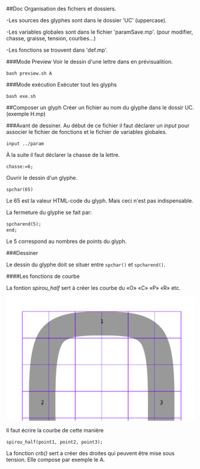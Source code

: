 ##Doc
Organisation des fichiers et dossiers.

-Les sources des glyphes sont dans le dossier 'UC' (uppercase).

-Les variables globales sont dans le fichier 'paramSave.mp'.
    (pour modifier, chasse, graisse, tension, courbes...)

-Les fonctions se trouvent dans 'def.mp'.


###Mode Preview
Voir le dessin d'une lettre dans en prévisualition.

    bash preview.sh A

###Mode exécution
Exécuter tout les glyphs

    bash exe.sh


##Composer un glyph
Créer un fichier au nom du glyphe dans le dossir UC.
(exemple H.mp)


###Avant de dessiner.
Au début de ce fichier il faut déclarer un *input* pour associer le fichier de fonctions et le fichier de variables globales.

```
input ../param

```

À la suite il faut déclarer la chasse de la lettre.

```
chasse:=6;
```

Ouvrir le dessin d'un glyphe.

```
spchar(65)
```
Le 65 est la valeur HTML-code du glyph. Mais ceci n'est pas indispensable.

La fermeture du glyphe se fait par:

```
spcharend(5);
end;
```
Le 5 correspond au nombres de points du glyph.

###Dessiner

Le dessin du glyphe doit se situer entre `spchar()` et `spcharend()`.

####Les fonctions de courbe

La fontion *spirou_half* sert à créer les courbe du «O» «C» «P» «R» etc.

![Specimen](https://github.com/speculoos/metafont/blob/master/metapost-metafont/screenshot/spirou_half.png?raw=true)

Il faut écrire la courbe de cette manière

```
spirou_half(point1, point2, point3);
```

La fonction *crb()* sert a créer des droites qui peuvent être mise sous tension.
Elle compose par exemple le A.





